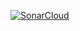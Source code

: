[![SonarCloud](https://sonarcloud.io/images/project_badges/sonarcloud-white.svg)](https://sonarcloud.io/summary/new_code?id=Hend001_Order-pizza-app)
